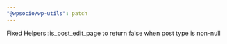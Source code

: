 ```yaml
---
"@wpsocio/wp-utils": patch
---
```


Fixed Helpers::is_post_edit_page to return false when post type is non-null
